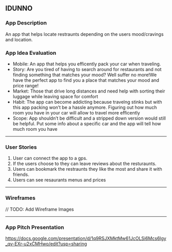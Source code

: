 ## IDUNNO

### App Description
An app that helps locate restraunts depending on the users mood/cravings and location.

### App Idea Evaluation

- Mobile: An app that helps you efficently pack your car when traveling.
- Story: Are you tired of having to search around for restaurants and not finding something that matches your mood? Well suffer no more!We have the perfect app to find you a place that matches your mood and price range!
- Market: Those that drive long distances and need help with sorting their luggage while leaving space for comfort
- Habit: The app can become addicting because travelng stinks but with this app packing won’t be a hassle anymore. Figuring out how much room you have in your car will allow to travel more efficently
- Scope: App shouldn’t be difficult and a stripped down version would still be helpful. Put some info about a specific car and the app will tell how much room you have

---

### User Stories
1. User can connect the app to a gps.
2. If the users choose to they can leave reviews about the resturaunts.
3. Users can bookmark the restraunts they like the most and share it with friends.
4. Users can see resaurants menus and prices

---

### Wireframes
// TODO: Add Wireframe Images

---

### App Pitch Presentation
https://docs.google.com/presentation/d/1q9RSJXMktMw61JcOLSi6Mcs6lgy_qv-EXr-u2xCMHwo/edit?usp=sharing
